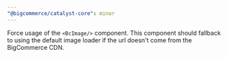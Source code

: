 ```yaml
---
"@bigcommerce/catalyst-core": minor
---
```


Force usage of the `<BcImage/>` component. This component should fallback to using the default image loader if the url doesn't come from the BigCommerce CDN.
